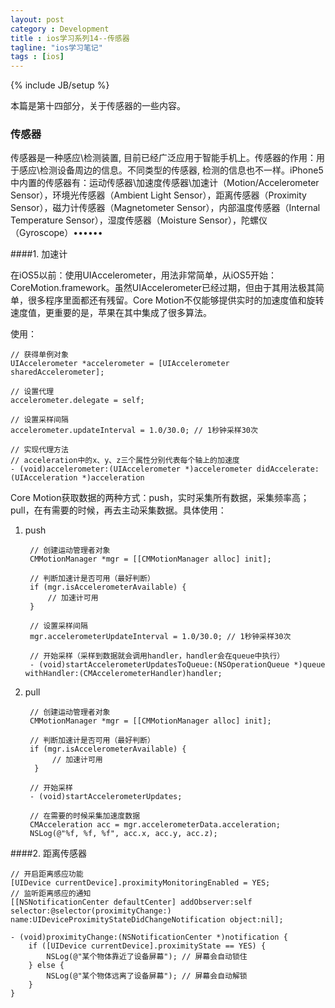 ```yaml
---
layout: post
category : Development
title : ios学习系列14--传感器
tagline: "ios学习笔记"
tags : [ios]
---
```

{% include JB/setup %}

本篇是第十四部分，关于传感器的一些内容。

### 传感器

传感器是一种感应\检测装置, 目前已经广泛应用于智能手机上。传感器的作用：用于感应\检测设备周边的信息。不同类型的传感器, 检测的信息也不一样。iPhone5中内置的传感器有：运动传感器\加速度传感器\加速计（Motion/Accelerometer Sensor），环境光传感器（Ambient Light Sensor），距离传感器（Proximity Sensor），磁力计传感器（Magnetometer Sensor），内部温度传感器（Internal Temperature Sensor），湿度传感器（Moisture Sensor），陀螺仪（Gyroscope）••••••

####1. 加速计

在iOS5以前：使用UIAccelerometer，用法非常简单，从iOS5开始：CoreMotion.framework。虽然UIAccelerometer已经过期，但由于其用法极其简单，很多程序里面都还有残留。Core Motion不仅能够提供实时的加速度值和旋转速度值，更重要的是，苹果在其中集成了很多算法。

使用：

	// 获得单例对象
	UIAccelerometer *accelerometer = [UIAccelerometer sharedAccelerometer];
	
	// 设置代理
	accelerometer.delegate = self;
	
	// 设置采样间隔
	accelerometer.updateInterval = 1.0/30.0; // 1秒钟采样30次
	
	// 实现代理方法
	// acceleration中的x、y、z三个属性分别代表每个轴上的加速度
	- (void)accelerometer:(UIAccelerometer *)accelerometer didAccelerate:(UIAcceleration *)acceleration
	
Core Motion获取数据的两种方式：push，实时采集所有数据，采集频率高；pull，在有需要的时候，再去主动采集数据。具体使用：

1. push

		// 创建运动管理者对象
		CMMotionManager *mgr = [[CMMotionManager alloc] init];
		
		// 判断加速计是否可用（最好判断）
		if (mgr.isAccelerometerAvailable) {
		    // 加速计可用
		}
		
		// 设置采样间隔
		mgr.accelerometerUpdateInterval = 1.0/30.0; // 1秒钟采样30次
		
		// 开始采样（采样到数据就会调用handler，handler会在queue中执行）
		- (void)startAccelerometerUpdatesToQueue:(NSOperationQueue *)queue withHandler:(CMAccelerometerHandler)handler;

2. pull

		// 创建运动管理者对象
		CMMotionManager *mgr = [[CMMotionManager alloc] init];
		
		// 判断加速计是否可用（最好判断）
		if (mgr.isAccelerometerAvailable) {
		     // 加速计可用 
		 }
		 
		// 开始采样
		- (void)startAccelerometerUpdates;
		
		// 在需要的时候采集加速度数据
		CMAcceleration acc = mgr.accelerometerData.acceleration;
		NSLog(@"%f, %f, %f", acc.x, acc.y, acc.z);


####2. 距离传感器

	// 开启距离感应功能
	[UIDevice currentDevice].proximityMonitoringEnabled = YES;
	// 监听距离感应的通知
	[[NSNotificationCenter defaultCenter] addObserver:self selector:@selector(proximityChange:) name:UIDeviceProximityStateDidChangeNotification object:nil];
	
	- (void)proximityChange:(NSNotificationCenter *)notification {
	    if ([UIDevice currentDevice].proximityState == YES) {
	        NSLog(@"某个物体靠近了设备屏幕"); // 屏幕会自动锁住
	    } else {
	        NSLog(@"某个物体远离了设备屏幕"); // 屏幕会自动解锁
	    }
	}
